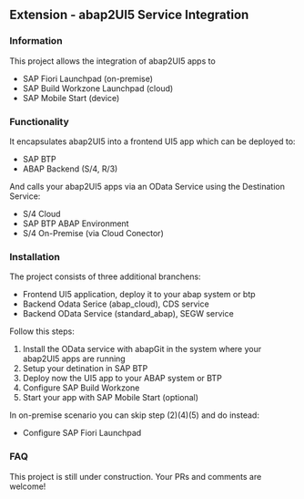 ## Extension - abap2UI5 Service Integration
### Information
This project allows the integration of abap2UI5 apps to 
* SAP Fiori Launchpad (on-premise)
* SAP Build Workzone Launchpad (cloud)
* SAP Mobile Start (device)

### Functionality
  
It encapsulates abap2UI5 into a frontend UI5 app which can be deployed to:
* SAP BTP
* ABAP Backend (S/4, R/3)
 
And calls your abap2UI5 apps via an OData Service using the Destination Service:
* S/4 Cloud
* SAP BTP ABAP Environment
* S/4 On-Premise (via Cloud Conector)

### Installation
The project consists of three additional branchens:
* Frontend UI5 application, deploy it to your abap system or btp
* Backend Odata Serice (abap_cloud), CDS service
* Backend OData Service (standard_abap), SEGW service

Follow this steps:
1. Install the OData service with abapGit in the system where your abap2UI5 apps are running
2. Setup your detination in SAP BTP
3. Deploy now the UI5 app to your ABAP system or BTP
4. Configure SAP Build Workzone
5. Start your app with SAP Mobile Start (optional)
   
In on-premise scenario you can skip step (2)(4)(5) and do instead:
* Configure SAP Fiori Launchpad

### FAQ
This project is still under construction. Your PRs and comments are welcome!
